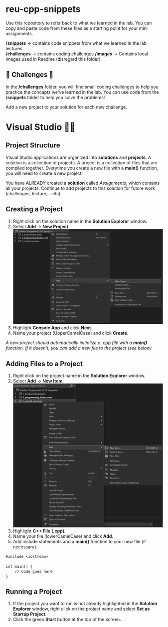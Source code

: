 # reu-cpp-snippets
Use this repository to refer back to what we learned in the lab. You can copy and paste code from these files as a starting point for your mini assignments.

**/snippets** -> contains code snippets from what we learned in the lab lectures  
**/challenges** -> contains coding challenges 
**/images** -> Contains local images used in Readme (disregard this folder)

## 🚨 Challenges 📝
In the **/challenges** folder, you will find small coding challenges to help you practice the concepts we've learned in the lab. You can use code from the **/snippets** folder to help you solve the problems!

Add a new project to your solution for each new challenge.

# Visual Studio 👨‍💻
## Project Structure
Visual Studio applications are organized into **solutions** and **projects**. A solution is a collection of projects. A project is a collection of files that are compiled together. Everytime you create a new file with a **main()** function, you will need to create a new project!

You have ALREADY created a **solution** called *Assignments*, which contains all your projects. Continue to add projects to this solution for future work (challenges, lecture, ...etc)

## Creating a Project
1. Right click on the solution name in the **Solution Explorer** window.
2. Select **Add** -> **New Project**.
![NewProjectImage](images/new_project.png)
3. Highlight **Console App** and click **Next**.
4. Name your project (UpperCamelCase) and click **Create**.

*A new project should automatically initialize a .cpp file with a **main()** function. If it doesn't, you can add a new file to the project (see below)*

## Adding Files to a Project
1. Right click on the project name in the **Solution Explorer** window.
2. Select **Add** -> **New Item**.
![NewFileImage](images/new_file.png)
3. Highlight **C++ File (.cpp)**.
4. Name your file (lowerCamelCase) and click **Add**.
5. Add include statements and a **main()** function to your new file (if necessary).
```{c++}
#include <iostream>

int main() {
    // Code goes here
}
```

## Running a Project
1. If the project you want to run is not already highlighted in the **Solution Explorer** window, right click on the project name and select **Set as Startup Project**.
3. Click the green **Start** button at the top of the screen.
